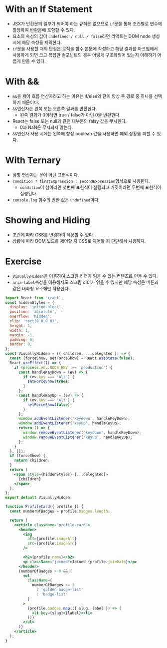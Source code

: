 # With an If Statement
* JSX가 반환문의 일부가 되어야 하는 규칙은 없으므로 `if`문을 통해 조건별로 변수에 할당하여 반환문에 포함할 수 있다.
* 요소의 속성의 값이 `undefined / null / false`라면 리액트는 DOM node 생성 시에 해당 속성을 제외한다.
* `if`문을 사용할 때의 단점은 로직을 함수 본문에 작성하고 해당 결과를 마크업에서 사용하게 되면 크고 복잡한 컴포넌트의 경우 어떻게 구조화되어 있는지 이해하기 어렵게 만들 수 있다.

# With &&
* `&&`을 제어 흐름 연산자라고 하는 이유는 if/else와 같이 항상 두 경로 중 하나를 선택하기 때문이다.
* `&&`연산자는 왼쪽 또는 오른쪽 결과를 반환한다.
    * 왼쪽 결과가 0이라면 true / false가 아닌 0을 반환한다.
* React는 false 또는 null과 같은 대부분의 falsy 값을 무시힌다.
    * 0과 NaN은 무시되지 않는다.
* `&&`연산자 사용 시에는 왼쪽에 항상 boolean 값을 사용하면 예외 상황을 피할 수 있다.

# With Ternary
* 삼항 연산자는 문이 아닌 표현식이다.
* `condition ? firstExpression : secondExpression`형식으로 사용한다.
    * `condition`이 참이라면 첫번째 표현식이 실행되고 거짓이라면 두번째 표현식이 실행된다.
* `console.log` 함수의 반환 값은 `undefined`이다.

# Showing and Hiding
* 조건에 따라 CSS를 변경하여 적용할 수 있다.
* 상황에 따라 DOM 노드를 제어할 지 CSS로 제어할 지 판단해서 사용하자.

# Exercise
* `VisuallyHidden`을 이용하여 스크린 리더가 읽을 수 있는 컨텐츠로 만들 수 있다.
* `aria-label`속성을 이용해서도 스크림 리더가 읽을 수 있지만 해당 속성은 버튼과 같은 대화형 요소에만 작용한다.
```jsx
import React from 'react';
const hiddenStyles = {
  display: 'inline-block',
  position: 'absolute',
  overflow: 'hidden',
  clip: 'rect(0 0 0 0)',
  height: 1,
  width: 1,
  margin: -1,
  padding: 0,
  border: 0,
};
const VisuallyHidden = ({ children, ...delegated }) => {
  const [forceShow, setForceShow] = React.useState(false);
  React.useEffect(() => {
    if (process.env.NODE_ENV !== 'production') {
      const handleKeyDown = (ev) => {
        if (ev.key === 'Alt') {
          setForceShow(true);
        }
      };
      const handleKeyUp = (ev) => {
        if (ev.key === 'Alt') {
          setForceShow(false);
        }
      };
      window.addEventListener('keydown', handleKeyDown);
      window.addEventListener('keyup', handleKeyUp);
      return () => {
        window.removeEventListener('keydown', handleKeyDown);
        window.removeEventListener('keyup', handleKeyUp);
      };
    }
  }, []);
  if (forceShow) {
    return children;
  }
  return (
    <span style={hiddenStyles} {...delegated}>
      {children}
    </span>
  );
};
export default VisuallyHidden;
```
```jsx
function ProfileCard({ profile }) {
  const numberOfBadges = profile.badges.length;

  return (
    <article className="profile-card">
      <header>
        <img
          alt={profile.imageAlt}
          src={profile.imageSrc}
        />

        <h2>{profile.name}</h2>
        <p className="joined">Joined {profile.joinDate}</p>
      </header>
      {numberOfBadges > 0 && (
        <ul
          className={
            numberOfBadges >= 3
              ? 'golden badge-list'
              : 'badge-list'
          }
        >
          {profile.badges.map(({ slug, label }) => (
            <li key={slug}>{label}</li>
          ))}
        </ul>
      )}
    </article>
  );
}
```